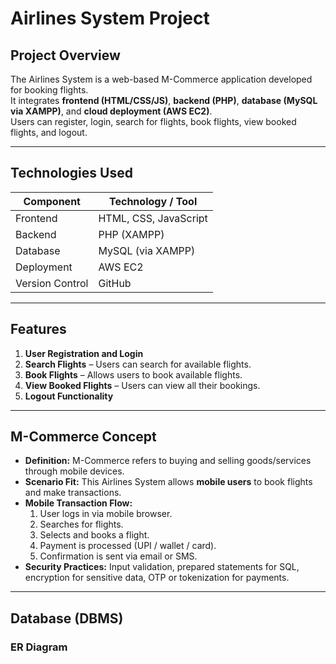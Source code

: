 # Airlines System Project

## **Project Overview**
The Airlines System is a web-based M-Commerce application developed for booking flights.  
It integrates **frontend (HTML/CSS/JS)**, **backend (PHP)**, **database (MySQL via XAMPP)**, and **cloud deployment (AWS EC2)**.  
Users can register, login, search for flights, book flights, view booked flights, and logout.

---

## **Technologies Used**
| Component       | Technology / Tool             |
|-----------------|-------------------------------|
| Frontend        | HTML, CSS, JavaScript         |
| Backend         | PHP (XAMPP)                   |
| Database        | MySQL (via XAMPP)             |
| Deployment      | AWS EC2                       |
| Version Control | GitHub                        |

---

## **Features**
1. **User Registration and Login**  
2. **Search Flights** – Users can search for available flights.  
3. **Book Flights** – Allows users to book available flights.  
4. **View Booked Flights** – Users can view all their bookings.  
5. **Logout Functionality**  

---

## **M-Commerce Concept**
- **Definition:** M-Commerce refers to buying and selling goods/services through mobile devices.  
- **Scenario Fit:** This Airlines System allows **mobile users** to book flights and make transactions.  
- **Mobile Transaction Flow:**
  1. User logs in via mobile browser.
  2. Searches for flights.
  3. Selects and books a flight.
  4. Payment is processed (UPI / wallet / card).  
  5. Confirmation is sent via email or SMS.
- **Security Practices:** Input validation, prepared statements for SQL, encryption for sensitive data, OTP or tokenization for payments.

---

## **Database (DBMS)**
### **ER Diagram**
